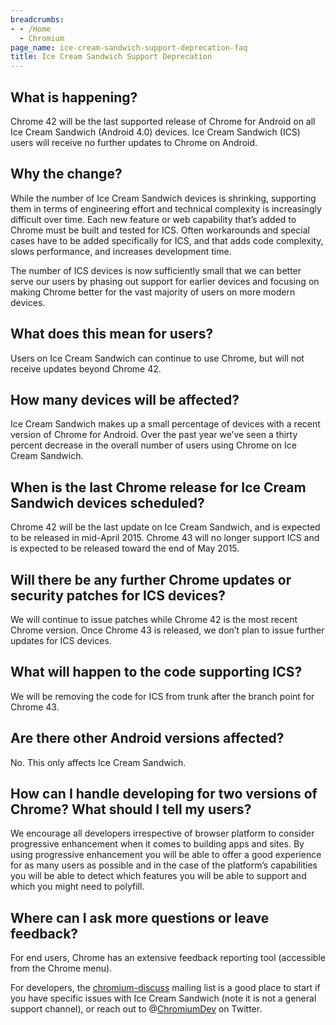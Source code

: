 ```yaml
---
breadcrumbs:
- - /Home
  - Chromium
page_name: ice-cream-sandwich-support-deprecation-faq
title: Ice Cream Sandwich Support Deprecation
---
```


## What is happening?

Chrome 42 will be the last supported release of Chrome for Android on all Ice
Cream Sandwich (Android 4.0) devices. Ice Cream Sandwich (ICS) users will
receive no further updates to Chrome on Android.

## Why the change?

While the number of Ice Cream Sandwich devices is shrinking, supporting them in
terms of engineering effort and technical complexity is increasingly difficult
over time. Each new feature or web capability that’s added to Chrome must be
built and tested for ICS. Often workarounds and special cases have to be added
specifically for ICS, and that adds code complexity, slows performance, and
increases development time.

The number of ICS devices is now sufficiently small that we can better serve our
users by phasing out support for earlier devices and focusing on making Chrome
better for the vast majority of users on more modern devices.

## What does this mean for users?

Users on Ice Cream Sandwich can continue to use Chrome, but will not receive
updates beyond Chrome 42.

## How many devices will be affected?

Ice Cream Sandwich makes up a small percentage of devices with a recent version
of Chrome for Android. Over the past year we’ve seen a thirty percent decrease
in the overall number of users using Chrome on Ice Cream Sandwich.

## When is the last Chrome release for Ice Cream Sandwich devices scheduled?

Chrome 42 will be the last update on Ice Cream Sandwich, and is expected to be
released in mid-April 2015. Chrome 43 will no longer support ICS and is expected
to be released toward the end of May 2015.

## Will there be any further Chrome updates or security patches for ICS devices?

We will continue to issue patches while Chrome 42 is the most recent Chrome
version. Once Chrome 43 is released, we don’t plan to issue further updates for
ICS devices.

## What will happen to the code supporting ICS?

We will be removing the code for ICS from trunk after the branch point for
Chrome 43.

## Are there other Android versions affected?

No. This only affects Ice Cream Sandwich.

## How can I handle developing for two versions of Chrome? What should I tell my users?

We encourage all developers irrespective of browser platform to consider
progressive enhancement when it comes to building apps and sites. By using
progressive enhancement you will be able to offer a good experience for as many
users as possible and in the case of the platform’s capabilities you will be
able to detect which features you will be able to support and which you might
need to polyfill.

## Where can I ask more questions or leave feedback?

For end users, Chrome has an extensive feedback reporting tool (accessible from
the Chrome menu).

For developers, the
[chromium-discuss](https://groups.google.com/a/chromium.org/forum/#!forum/chromium-discuss)
mailing list is a good place to start if you have specific issues with Ice Cream
Sandwich (note it is not a general support channel), or reach out to
@[ChromiumDev](https://twitter.com/ChromiumDev) on Twitter.